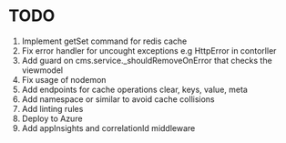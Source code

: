 # TODO

1) Implement getSet command for redis cache
2) Fix error handler for uncought exceptions e.g HttpError in contorller 
3) Add guard on cms.service._shouldRemoveOnError that checks the viewmodel 
4) Fix usage of nodemon
5) Add endpoints for cache operations clear, keys, value, meta
6) Add namespace or similar to avoid cache collisions
7) Add linting rules
8) Deploy to Azure
9) Add appInsights and correlationId middleware